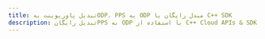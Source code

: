 ---title: تبدیل پاورپوینت بهODP، PPS به ODP مبدل رایگان یا C++ SDKdescription: تبدیل رایگانPPS به ODP با استفاده از C++ Cloud APIs & SDK. همچنین اسناد Microsoft PowerPoint را در Cloud ایجاد، ویرایش و رندر کنید.---